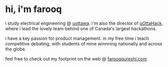 # hi, i'm farooq

i study electrical engineering @ [uottawa](https://www.uottawa.ca/faculty-engineering/school-electrical-engineering-computer-science). i'm also the director of [uOttaHack](uottahack.ca), where i lead the lovely team behind one of Canada's largest hackathons. 


i have a key passion for product management. in my free time i teach competitive debating, with students of mine winnning nationally and across the globe.


feel free to check out my footprint on the web @ [farooqqureshi.com](farooqqureshi.com)
